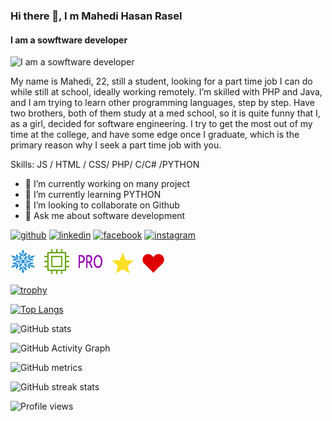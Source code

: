 ### Hi there 👋, I m Mahedi Hasan Rasel
#### I am a sowftware developer 
![I am a sowftware developer ](https://scontent.fdac27-1.fna.fbcdn.net/v/t1.6435-9/133593380_1205055889889744_1599337892155419054_n.jpg?_nc_cat=106&ccb=1-5&_nc_sid=e3f864&_nc_eui2=AeEKjhBziNSUD8prGYXWgxSkvYoAP4tdeoa9igA_i116hr6B0FPRaV4dShPNNzVPRy3AE3QSsg_TT7CQmVQV2rkm&_nc_ohc=Tl0PA1H7CYIAX-DiZbs&_nc_ht=scontent.fdac27-1.fna&oh=cf38037ee2ef870da57e6047270537e5&oe=61D08220)

My name is Mahedi, 22, still a student, looking for a part time job I can do while still at school, ideally working remotely. I’m skilled with PHP and Java, and I am trying to learn other programming languages, step by step. Have two brothers, both of them study at a med school, so it is quite funny that I, as a girl, decided for software engineering. I try to get the most out of my time at the college, and have some edge once I graduate, which is the primary reason why I seek a part time job with you.

Skills:  JS / HTML / CSS/ PHP/ C/C# /PYTHON

- 🔭 I’m currently working on many project 
- 🌱 I’m currently learning PYTHON 
- 👯 I’m looking to collaborate on Github 
- 💬 Ask me about software development 


[<img src='https://cdn.jsdelivr.net/npm/simple-icons@3.0.1/icons/github.svg' alt='github' height='40'>](https://github.com/MahediHasanRasel)  [<img src='https://cdn.jsdelivr.net/npm/simple-icons@3.0.1/icons/linkedin.svg' alt='linkedin' height='40'>](https://www.linkedin.com/in/https://www.linkedin.com/in/mahedi-hasan-rasel-a6b7a517b//)  [<img src='https://cdn.jsdelivr.net/npm/simple-icons@3.0.1/icons/facebook.svg' alt='facebook' height='40'>](https://www.facebook.com/https://www.facebook.com/mehedi182641/)  [<img src='https://cdn.jsdelivr.net/npm/simple-icons@3.0.1/icons/instagram.svg' alt='instagram' height='40'>](https://www.instagram.com/https://www.instagram.com/mahedi_hasan_rasel//)  

<a href='https://archiveprogram.github.com/'><img src='https://raw.githubusercontent.com/acervenky/animated-github-badges/master/assets/acbadge.gif' width='40' height='40'></a> <a href='https://docs.github.com/en/developers'><img src='https://raw.githubusercontent.com/acervenky/animated-github-badges/master/assets/devbadge.gif' width='40' height='40'></a> <a href='https://github.com/pricing'><img src='https://raw.githubusercontent.com/acervenky/animated-github-badges/master/assets/pro.gif' width='40' height='40'></a> <a href='https://stars.github.com/'><img src='https://raw.githubusercontent.com/acervenky/animated-github-badges/master/assets/starbadge.gif' width='35' height='35'></a> <a href='https://docs.github.com/en/github/supporting-the-open-source-community-with-github-sponsors'><img src='https://raw.githubusercontent.com/acervenky/animated-github-badges/master/assets/sponsorbadge.gif' width='35' height='35'></a> 

[![trophy](https://github-profile-trophy.vercel.app/?username=MahediHasanRasel)](https://github.com/ryo-ma/github-profile-trophy)

[![Top Langs](https://github-readme-stats.vercel.app/api/top-langs/?username=MahediHasanRasel)](https://github.com/anuraghazra/github-readme-stats)

![GitHub stats](https://github-readme-stats.vercel.app/api?username=MahediHasanRasel&show_icons=true&count_private=true)  

![GitHub Activity Graph](https://activity-graph.herokuapp.com/graph?username=MahediHasanRasel)  

![GitHub metrics](https://metrics.lecoq.io/MahediHasanRasel)  

![GitHub streak stats](https://github-readme-streak-stats.herokuapp.com/?user=MahediHasanRasel)  

![Profile views](https://gpvc.arturio.dev/MahediHasanRasel)  
